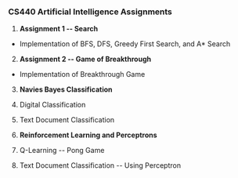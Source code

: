 ### CS440 Artificial Intelligence Assignments
1. __Assignment 1 -- Search__
 * Implementation of BFS, DFS, Greedy First Search, and A* Search

2. __Assignment 2 -- Game of Breakthrough__
 * Implementation of Breakthrough Game

3. __Navies Bayes Classification__
 1. Digital Classification
 2. Text Document Classification

4. __Reinforcement Learning and Perceptrons__
 1. Q-Learning -- Pong Game
 2. Text Document Classification -- Using Perceptron

